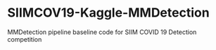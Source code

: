 # SIIMCOV19-Kaggle-MMDetection
MMDetection pipeline baseline code for SIIM COVID 19 Detection competition
